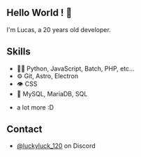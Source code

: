 ## Hello World ! 👋
I'm Lucas, a 20 years old developer.

## Skills
- 👨‍💻 Python, JavaScript, Batch, PHP, etc...
- ⚙️ Git, Astro, Electron
- 👁️ CSS
- 💽 MySQL, MariaDB, SQL
+ a lot more :D

## Contact
- [@luckyluck_120](./) on Discord

